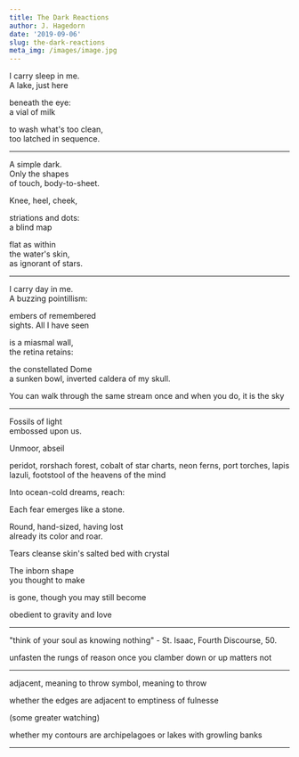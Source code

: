 ```yaml
---
title: The Dark Reactions
author: J. Hagedorn
date: '2019-09-06'
slug: the-dark-reactions
meta_img: /images/image.jpg
---
```




I carry sleep in me.  
A lake, just here

beneath the eye:  
a vial of milk  

to wash what's too clean,  
too latched in sequence.  

---

A simple dark.  
Only the shapes  
of touch, body-to-sheet.

Knee, heel, cheek,  

striations and dots:  
a blind map

flat as within  
the water's skin,  
as ignorant of stars.  

---

I carry day in me.  
A buzzing pointillism:  

embers of remembered  
sights. All I have seen  

is a miasmal wall,  
the retina retains:  

the constellated Dome  
a sunken bowl,
inverted caldera of my skull.

You can walk through the same stream once
and when you do, it is the sky

---

Fossils of light  
embossed upon us.

Unmoor, abseil  

peridot, rorshach forest,
cobalt of star charts,
neon ferns, port torches,
lapis lazuli, footstool 
of the heavens 
of the mind

Into ocean-cold dreams, reach:  

Each fear emerges like a stone.

Round, hand-sized, having lost  
already its color and roar.

Tears cleanse
skin's salted bed
with crystal

The inborn shape  
you thought to make

is gone, though you 
may still become

obedient to gravity and love

---

"think of your soul as knowing nothing" - St. Isaac, Fourth Discourse, 50.

unfasten the rungs
of reason once
you clamber
down or up
matters not

---

adjacent, meaning to throw
symbol, meaning to throw

whether the edges
are adjacent to emptiness of fulnesse

(some greater watching)

whether my contours
are archipelagoes 
or lakes with growling banks

---



